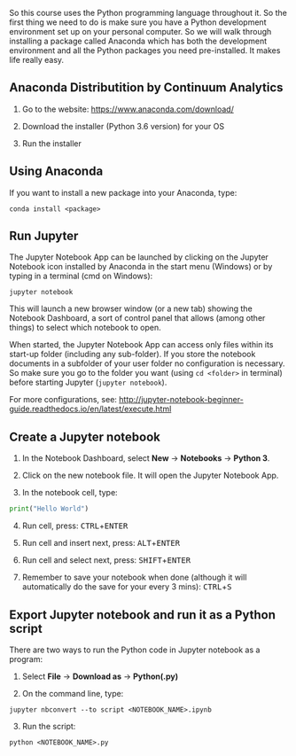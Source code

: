So this course uses the Python programming language throughout it. So the first thing we need to do is make sure you have a Python development environment set up on your personal computer. So we will walk through installing a package called Anaconda which has both the development environment and all the Python packages you need pre-installed. It makes life really easy.

## Anaconda Distributition by Continuum Analytics

1. Go to the website:
https://www.anaconda.com/download/

2. Download the installer (Python 3.6 version) for your OS

3. Run the installer

## Using Anaconda

If you want to install a new package into your Anaconda, type:

```
conda install <package>
```

## Run Jupyter

The Jupyter Notebook App can be launched by clicking on the Jupyter Notebook icon installed by Anaconda in the start menu (Windows) or by typing in a terminal (cmd on Windows):

```
jupyter notebook
```

This will launch a new browser window (or a new tab) showing the Notebook Dashboard, a sort of control panel that allows (among other things) to select which notebook to open. 

When started, the Jupyter Notebook App can access only files within its start-up folder (including any sub-folder). If you store the notebook documents in a subfolder of your user folder no configuration is necessary. So make sure you go to the folder you want (using `cd <folder>` in terminal) before starting Jupyter (`jupyter notebook`).

For more configurations, see: http://jupyter-notebook-beginner-guide.readthedocs.io/en/latest/execute.html

## Create a Jupyter notebook

1. In the Notebook Dashboard, select **New** &rightarrow; **Notebooks** &rightarrow; **Python 3**.

2. Click on the new notebook file. It will open the Jupyter Notebook App.

3. In the notebook cell, type:
```python
print("Hello World")
```

4. Run cell, press: <kbd>CTRL</kbd>+<kbd>ENTER</kbd>

5. Run cell and insert next, press: <kbd>ALT</kbd>+<kbd>ENTER</kbd>

6. Run cell and select next, press: <kbd>SHIFT</kbd>+<kbd>ENTER</kbd>

7. Remember to save your notebook when done (although it will automatically do the save for your every 3 mins): <kbd>CTRL</kbd>+<kbd>S</kbd>

## Export Jupyter notebook and run it as a Python script

There are two ways to run the Python code in Jupyter notebook as a program:

1. Select **File** &rightarrow; **Download as** &rightarrow; **Python(.py)**

2. On the command line, type:
```
jupyter nbconvert --to script <NOTEBOOK_NAME>.ipynb
```
3. Run the script:
```
python <NOTEBOOK_NAME>.py
```
